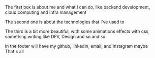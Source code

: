 The first box is about me and what I can do, like backend development, cloud computing and infra management

The second one is about the technologies that I've used to

The third is a bit more beautiful, with some animations effects with css, something writing like DEV, Design and so and so

In the footer will have my github, linkedin, email, and instagram maybe
That's all
